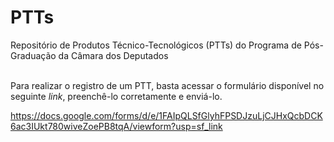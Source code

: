# PTTs
Repositório de Produtos Técnico-Tecnológicos (PTTs) do Programa de Pós-Graduação da Câmara dos Deputados

<br>Para realizar o registro de um PTT, basta acessar o formulário disponível no seguinte _link_, preenchê-lo corretamente e enviá-lo.

https://docs.google.com/forms/d/e/1FAIpQLSfGlyhFPSDJzuLjCJHxQcbDCK6ac3IUkt780wiveZoePB8tqA/viewform?usp=sf_link
